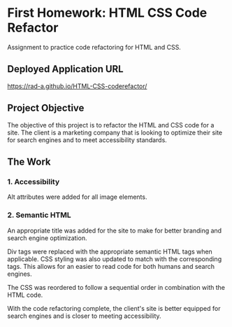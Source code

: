 # First Homework: HTML CSS Code Refactor
Assignment to practice code refactoring for HTML and CSS.
## Deployed Application URL
https://rad-a.github.io/HTML-CSS-coderefactor/
## Project Objective  
The objective of this project is to refactor the HTML and CSS code for a site. The client is a marketing company that is looking to optimize their site for search engines and to meet accessibility standards. 

## The Work

### 1. Accessibility
Alt attributes were added for all image elements. 

### 2. Semantic HTML 
An appropriate title was added for the site to make for better branding and search engine optimization. 

Div tags were replaced with the appropriate semantic HTML tags when applicable. CSS styling was also updated to match with the corresponding tags. This allows for an easier to read code for both humans and search engines. 

The CSS was reordered to follow a sequential order in combination with the HTML code. 

With the code refactoring complete, the client's site is better equipped for search engines and is closer to meeting accessibility. 
